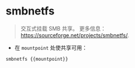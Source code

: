 # smbnetfs

> 交互式挂载 SMB 共享。
> 更多信息：<https://sourceforge.net/projects/smbnetfs/>.

- 在 `mountpoint` 处使共享可用：

`smbnetfs {{mountpoint}}`